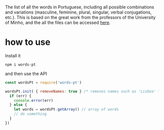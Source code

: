 The list of all the words in Portuguese, including all possible combinations and variations (masculine, feminine, plural, singular, verbal conjugations, etc.). This is based on the great work from the professors of the University of Minho, and the all the files can be accessed [here](https://natura.di.uminho.pt/download/sources/Dictionaries/wordlists/).

# how to use
Install it

`npm i words-pt`

and then use the API

```js
const wordsPt = require('words-pt')

wordsPt.init( { removeNames: true } /* removes names such as 'Lisboa' */, function (err) {
  if (err) {
    console.error(err)
  } else {
    let words = wordsPt.getArray() // array of words
    // do something
  }
})
```
